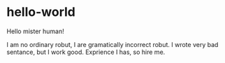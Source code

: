 # hello-world

Hello mister human!

I am no ordinary robut, I are gramatically incorrect robut. I wrote very bad sentance, but I work good.
Exprience I has, so hire me.


